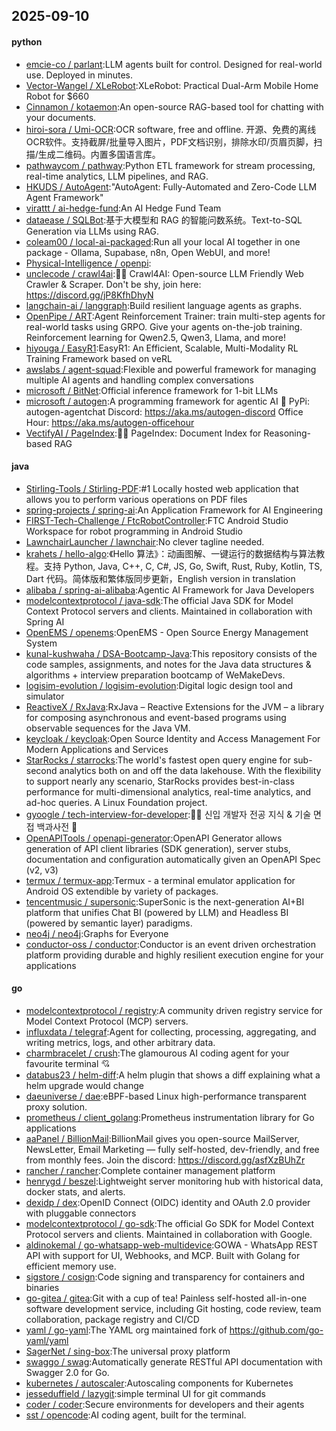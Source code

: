 ## 2025-09-10

#### python
* [emcie-co / parlant](https://github.com/emcie-co/parlant):LLM agents built for control. Designed for real-world use. Deployed in minutes.
* [Vector-Wangel / XLeRobot](https://github.com/Vector-Wangel/XLeRobot):XLeRobot: Practical Dual-Arm Mobile Home Robot for $660
* [Cinnamon / kotaemon](https://github.com/Cinnamon/kotaemon):An open-source RAG-based tool for chatting with your documents.
* [hiroi-sora / Umi-OCR](https://github.com/hiroi-sora/Umi-OCR):OCR software, free and offline. 开源、免费的离线OCR软件。支持截屏/批量导入图片，PDF文档识别，排除水印/页眉页脚，扫描/生成二维码。内置多国语言库。
* [pathwaycom / pathway](https://github.com/pathwaycom/pathway):Python ETL framework for stream processing, real-time analytics, LLM pipelines, and RAG.
* [HKUDS / AutoAgent](https://github.com/HKUDS/AutoAgent):"AutoAgent: Fully-Automated and Zero-Code LLM Agent Framework"
* [virattt / ai-hedge-fund](https://github.com/virattt/ai-hedge-fund):An AI Hedge Fund Team
* [dataease / SQLBot](https://github.com/dataease/SQLBot):基于大模型和 RAG 的智能问数系统。Text-to-SQL Generation via LLMs using RAG.
* [coleam00 / local-ai-packaged](https://github.com/coleam00/local-ai-packaged):Run all your local AI together in one package - Ollama, Supabase, n8n, Open WebUI, and more!
* [Physical-Intelligence / openpi](https://github.com/Physical-Intelligence/openpi):
* [unclecode / crawl4ai](https://github.com/unclecode/crawl4ai):🚀🤖 Crawl4AI: Open-source LLM Friendly Web Crawler & Scraper. Don't be shy, join here: https://discord.gg/jP8KfhDhyN
* [langchain-ai / langgraph](https://github.com/langchain-ai/langgraph):Build resilient language agents as graphs.
* [OpenPipe / ART](https://github.com/OpenPipe/ART):Agent Reinforcement Trainer: train multi-step agents for real-world tasks using GRPO. Give your agents on-the-job training. Reinforcement learning for Qwen2.5, Qwen3, Llama, and more!
* [hiyouga / EasyR1](https://github.com/hiyouga/EasyR1):EasyR1: An Efficient, Scalable, Multi-Modality RL Training Framework based on veRL
* [awslabs / agent-squad](https://github.com/awslabs/agent-squad):Flexible and powerful framework for managing multiple AI agents and handling complex conversations
* [microsoft / BitNet](https://github.com/microsoft/BitNet):Official inference framework for 1-bit LLMs
* [microsoft / autogen](https://github.com/microsoft/autogen):A programming framework for agentic AI 🤖 PyPi: autogen-agentchat Discord: https://aka.ms/autogen-discord Office Hour: https://aka.ms/autogen-officehour
* [VectifyAI / PageIndex](https://github.com/VectifyAI/PageIndex):📄🧠 PageIndex: Document Index for Reasoning-based RAG

#### java
* [Stirling-Tools / Stirling-PDF](https://github.com/Stirling-Tools/Stirling-PDF):#1 Locally hosted web application that allows you to perform various operations on PDF files
* [spring-projects / spring-ai](https://github.com/spring-projects/spring-ai):An Application Framework for AI Engineering
* [FIRST-Tech-Challenge / FtcRobotController](https://github.com/FIRST-Tech-Challenge/FtcRobotController):FTC Android Studio Workspace for robot programming in Android Studio
* [LawnchairLauncher / lawnchair](https://github.com/LawnchairLauncher/lawnchair):No clever tagline needed.
* [krahets / hello-algo](https://github.com/krahets/hello-algo):《Hello 算法》：动画图解、一键运行的数据结构与算法教程。支持 Python, Java, C++, C, C#, JS, Go, Swift, Rust, Ruby, Kotlin, TS, Dart 代码。简体版和繁体版同步更新，English version in translation
* [alibaba / spring-ai-alibaba](https://github.com/alibaba/spring-ai-alibaba):Agentic AI Framework for Java Developers
* [modelcontextprotocol / java-sdk](https://github.com/modelcontextprotocol/java-sdk):The official Java SDK for Model Context Protocol servers and clients. Maintained in collaboration with Spring AI
* [OpenEMS / openems](https://github.com/OpenEMS/openems):OpenEMS - Open Source Energy Management System
* [kunal-kushwaha / DSA-Bootcamp-Java](https://github.com/kunal-kushwaha/DSA-Bootcamp-Java):This repository consists of the code samples, assignments, and notes for the Java data structures & algorithms + interview preparation bootcamp of WeMakeDevs.
* [logisim-evolution / logisim-evolution](https://github.com/logisim-evolution/logisim-evolution):Digital logic design tool and simulator
* [ReactiveX / RxJava](https://github.com/ReactiveX/RxJava):RxJava – Reactive Extensions for the JVM – a library for composing asynchronous and event-based programs using observable sequences for the Java VM.
* [keycloak / keycloak](https://github.com/keycloak/keycloak):Open Source Identity and Access Management For Modern Applications and Services
* [StarRocks / starrocks](https://github.com/StarRocks/starrocks):The world's fastest open query engine for sub-second analytics both on and off the data lakehouse. With the flexibility to support nearly any scenario, StarRocks provides best-in-class performance for multi-dimensional analytics, real-time analytics, and ad-hoc queries. A Linux Foundation project.
* [gyoogle / tech-interview-for-developer](https://github.com/gyoogle/tech-interview-for-developer):👶🏻 신입 개발자 전공 지식 & 기술 면접 백과사전 📖
* [OpenAPITools / openapi-generator](https://github.com/OpenAPITools/openapi-generator):OpenAPI Generator allows generation of API client libraries (SDK generation), server stubs, documentation and configuration automatically given an OpenAPI Spec (v2, v3)
* [termux / termux-app](https://github.com/termux/termux-app):Termux - a terminal emulator application for Android OS extendible by variety of packages.
* [tencentmusic / supersonic](https://github.com/tencentmusic/supersonic):SuperSonic is the next-generation AI+BI platform that unifies Chat BI (powered by LLM) and Headless BI (powered by semantic layer) paradigms.
* [neo4j / neo4j](https://github.com/neo4j/neo4j):Graphs for Everyone
* [conductor-oss / conductor](https://github.com/conductor-oss/conductor):Conductor is an event driven orchestration platform providing durable and highly resilient execution engine for your applications

#### go
* [modelcontextprotocol / registry](https://github.com/modelcontextprotocol/registry):A community driven registry service for Model Context Protocol (MCP) servers.
* [influxdata / telegraf](https://github.com/influxdata/telegraf):Agent for collecting, processing, aggregating, and writing metrics, logs, and other arbitrary data.
* [charmbracelet / crush](https://github.com/charmbracelet/crush):The glamourous AI coding agent for your favourite terminal 💘
* [databus23 / helm-diff](https://github.com/databus23/helm-diff):A helm plugin that shows a diff explaining what a helm upgrade would change
* [daeuniverse / dae](https://github.com/daeuniverse/dae):eBPF-based Linux high-performance transparent proxy solution.
* [prometheus / client_golang](https://github.com/prometheus/client_golang):Prometheus instrumentation library for Go applications
* [aaPanel / BillionMail](https://github.com/aaPanel/BillionMail):BillionMail gives you open-source MailServer, NewsLetter, Email Marketing — fully self-hosted, dev-friendly, and free from monthly fees. Join the discord: https://discord.gg/asfXzBUhZr
* [rancher / rancher](https://github.com/rancher/rancher):Complete container management platform
* [henrygd / beszel](https://github.com/henrygd/beszel):Lightweight server monitoring hub with historical data, docker stats, and alerts.
* [dexidp / dex](https://github.com/dexidp/dex):OpenID Connect (OIDC) identity and OAuth 2.0 provider with pluggable connectors
* [modelcontextprotocol / go-sdk](https://github.com/modelcontextprotocol/go-sdk):The official Go SDK for Model Context Protocol servers and clients. Maintained in collaboration with Google.
* [aldinokemal / go-whatsapp-web-multidevice](https://github.com/aldinokemal/go-whatsapp-web-multidevice):GOWA - WhatsApp REST API with support for UI, Webhooks, and MCP. Built with Golang for efficient memory use.
* [sigstore / cosign](https://github.com/sigstore/cosign):Code signing and transparency for containers and binaries
* [go-gitea / gitea](https://github.com/go-gitea/gitea):Git with a cup of tea! Painless self-hosted all-in-one software development service, including Git hosting, code review, team collaboration, package registry and CI/CD
* [yaml / go-yaml](https://github.com/yaml/go-yaml):The YAML org maintained fork of https://github.com/go-yaml/yaml
* [SagerNet / sing-box](https://github.com/SagerNet/sing-box):The universal proxy platform
* [swaggo / swag](https://github.com/swaggo/swag):Automatically generate RESTful API documentation with Swagger 2.0 for Go.
* [kubernetes / autoscaler](https://github.com/kubernetes/autoscaler):Autoscaling components for Kubernetes
* [jesseduffield / lazygit](https://github.com/jesseduffield/lazygit):simple terminal UI for git commands
* [coder / coder](https://github.com/coder/coder):Secure environments for developers and their agents
* [sst / opencode](https://github.com/sst/opencode):AI coding agent, built for the terminal.
